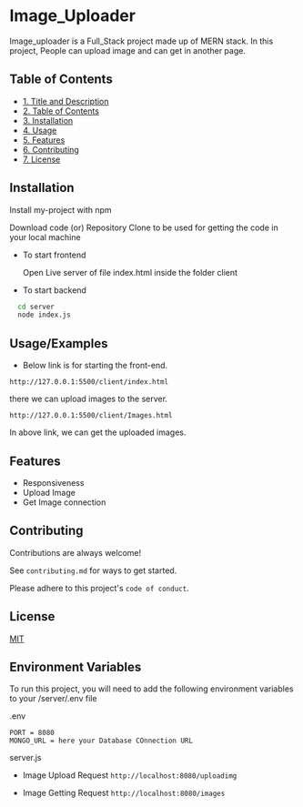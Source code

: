 
# Image_Uploader

Image_uploader is a Full_Stack project made up of MERN stack. In this project, People can upload image and can get in another page.


## Table of Contents

- [1. Title and Description](#1-title-and-description)
- [2. Table of Contents](#2-table-of-contents)
- [3. Installation](#3-installation)
- [4. Usage](#4-usage)
- [5. Features](#5-features)
- [6. Contributing](#6-contributing)
- [7. License](#7-license)
## Installation

Install my-project with npm

Download code (or) Repository Clone to be used for getting the code in your local machine

- To start frontend

    Open Live server of file index.html inside the folder client

- To start backend

```bash
  cd server
  node index.js
```
    
## Usage/Examples

- Below link is for starting the front-end.
```
http://127.0.0.1:5500/client/index.html
```
 there we can upload images to the server.

 ```
 http://127.0.0.1:5500/client/Images.html
 ```
 In above link, we can get the uploaded images.


## Features

- Responsiveness
- Upload Image
- Get Image connection


## Contributing

Contributions are always welcome!

See `contributing.md` for ways to get started.

Please adhere to this project's `code of conduct`.


## License

[MIT](https://choosealicense.com/licenses/mit/)


## Environment Variables

To run this project, you will need to add the following environment variables to your /server/.env file

.env
```
PORT = 8080
MONGO_URL = here your Database COnnection URL
```

server.js
- Image Upload Request
`http://localhost:8080/uploadimg`

- Image Getting Request
`http://localhost:8080/images`

